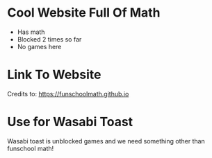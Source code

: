 # Cool Website Full Of Math

- Has math
- Blocked 2 times so far
- No games here

# Link To Website

Credits to: https://funschoolmath.github.io

# Use for Wasabi Toast

Wasabi toast is unblocked games and we need something other than funschool math!
